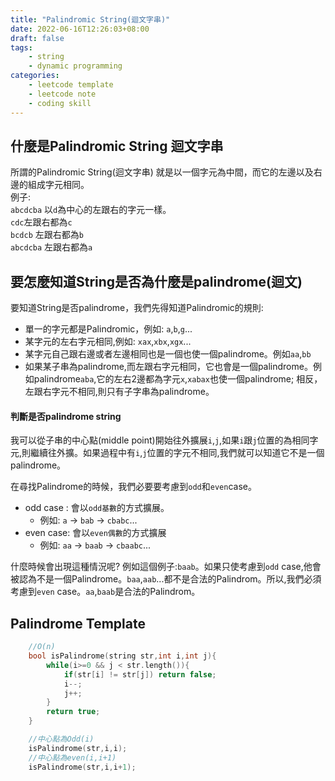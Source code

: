 ```yaml
---
title: "Palindromic String(迴文字串)"
date: 2022-06-16T12:26:03+08:00
draft: false
tags:
    - string
    - dynamic programming
categories:
    - leetcode template
    - leetcode note
    - coding skill
---
```


## 什麼是Palindromic String 迴文字串
所謂的Palindromic String(迴文字串) 就是以一個字元為中間，而它的左邊以及右邊的組成字元相同。  
例子:  
`abcdcba` 以`d`為中心的左跟右的字元一樣。   
`cdc`左跟右都為`c`  
`bcdcb` 左跟右都為`b`  
`abcdcba` 左跟右都為`a`  

## 要怎麼知道String是否為什麼是palindrome(迴文)
要知道String是否palindrome，我們先得知道Palindromic的規則:
* 單一的字元都是Palindromic，例如: `a`,`b`,`g`...
* 某字元的左右字元相同,例如: `xax`,`xbx`,`xgx`...
* 某字元自己跟右邊或者左邊相同也是一個也使一個palindrome。例如`aa`,`bb`
* 如果某子串為palindrome,而左跟右字元相同，它也會是一個palindrome。例如palindrome`aba`,它的左右2邊都為字元`x`,`xabax`也使一個palindrome; 相反，左跟右字元不相同,則只有子字串為palindrome。

#### 判斷是否palindrome string
我可以從子串的中心點(middle point)開始往外擴展`i`,`j`,如果`i`跟`j`位置的為相同字元,則繼續往外擴。如果過程中有`i`,`j`位置的字元不相同,我們就可以知道它不是一個palindrome。

在尋找Palindrome的時候，我們必要要考慮到`odd`和`even`case。
* odd case : 會以`odd基數`的方式擴展。
    * 例如: `a` -> `bab` -> `cbabc`...
* even case: 會以`even偶數`的方式擴展
    * 例如: `aa` -> `baab` -> `cbaabc`...

什麼時候會出現這種情況呢?
例如這個例子:`baab`。如果只使考慮到`odd` case,他會被認為不是一個Palindrome。`baa`,`aab`...都不是合法的Palindrom。所以,我們必須考慮到`even` case。`aa`,`baab`是合法的Palindrom。

## Palindrome Template
```c++
    //O(n)
    bool isPalindrome(string str,int i,int j){
        while(i>=0 && j < str.length()){
            if(str[i] != str[j]) return false;
            i--;
            j++;
        }
        return true;
    }
```
```c++
    //中心點為Odd(i)
    isPalindrome(str,i,i);
    //中心點為even(i,i+1)
    isPalindrome(str,i,i+1);
```
